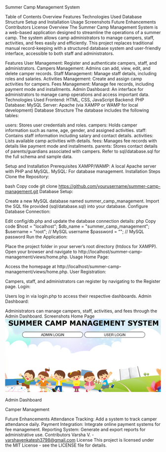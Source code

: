 Summer Camp Management System

Table of Contents
Overview
Features
Technologies Used
Database Structure
Setup and Installation
Usage
Screenshots
Future Enhancements
Contributors
License
Overview
The Summer Camp Management System is a web-based application designed to streamline the operations of a summer camp. The system allows camp administrators to manage campers, staff, activities, and fees easily and efficiently. This project replaces traditional manual record-keeping with a structured database system and user-friendly interface, accessible to both staff and administrators.

Features
User Management: Register and authenticate campers, staff, and administrators.
Campers Management: Admins can add, view, edit, and delete camper records.
Staff Management: Manage staff details, including roles and salaries.
Activities Management: Create and assign camp activities for campers.
Fees Management: Manage fee records, including payment mode and installments.
Admin Dashboard: An interface for administrators to manage camp operations and access important data.
Technologies Used
Frontend: HTML, CSS, JavaScript
Backend: PHP
Database: MySQL
Server: Apache (via XAMPP or WAMP for local development)
Database Structure
The database includes the following tables:

users: Stores user credentials and roles.
campers: Holds camper information such as name, age, gender, and assigned activities.
staff: Contains staff information including salary and contact details.
activities: Lists available camp activities with details.
fees: Manages fee records with details like payment mode and installments.
parents: Stores contact details of parents/guardians associated with campers.
Refer to sql/database.sql for the full schema and sample data.

Setup and Installation
Prerequisites
XAMPP/WAMP: A local Apache server with PHP and MySQL.
MySQL: For database management.
Installation Steps
Clone the Repository:

bash
Copy code
git clone https://github.com/yourusername/summer-camp-management.git
Database Setup:

Create a new MySQL database named summer_camp_management.
Import the SQL file provided (sql/database.sql) into your database.
Configure Database Connection:

Edit config/db.php and update the database connection details:
php
Copy code
$host = "localhost";
$db_name = "summer_camp_management";
$username = "root"; // MySQL username
$password = "";      // MySQL password
Run the Application:

Place the project folder in your server’s root directory (htdocs for XAMPP).
Open your browser and navigate to http://localhost/summer-camp-management/views/home.php.
Usage
Home Page:

Access the homepage at http://localhost/summer-camp-management/views/home.php.
User Registration:

Campers, staff, and administrators can register by navigating to the Register page.
Login:

Users log in via login.php to access their respective dashboards.
Admin Dashboard:

Administrators can manage campers, staff, activities, and fees through the Admin Dashboard.
Screenshots
Home Page
![Home Page](https://github.com/VarshaVenky/summer-camp-management/blob/master/assets/images/Homepage.png)

Admin Dashboard

Camper Management

Future Enhancements
Attendance Tracking: Add a system to track camper attendance daily.
Payment Integration: Integrate online payment systems for fee management.
Reporting System: Generate and export reports for administrative use.
Contributors
Varsha V. - varshavenkatesh3798@gmail.com
License
This project is licensed under the MIT License - see the LICENSE file for details.

